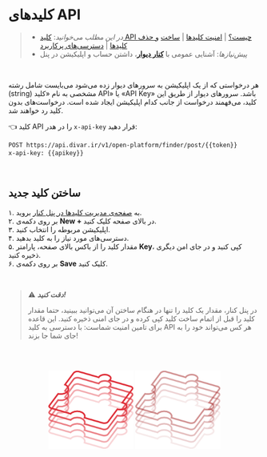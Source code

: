 # کلیدهای API

> - *در این مطلب می‌خوانید*: [کلید API چیست؟](.) | [امنیت کلیدها](.) |  [ساخت](#ساختن-کلید-جدید) [و حذف کلیدها](.) | [دسترسی‌های پرکاربرد](.)
> - *پیش‌نیازها*: آشنایی عمومی با [**کنار دیوار**](/)، داشتن حساب و اپلیکیشن در پنل


<br>

هر درخواستی که از یک اپلیکیشن به سرورهای دیوار زده می‌شود می‌بایست شامل رشته (string) مشخصی به نام «کلید API» یا «API Key» باشد. سرورهای دیوار از طریق این کلید، می‌فهمند درخواست از جانب کدام اپلیکیشن ایجاد شده است. درخواست‌های بدون کلید رد خواهند شد.

👈 کلید API را در هدر `x-api-key` قرار دهید:

```http request
POST https://api.divar.ir/v1/open-platform/finder/post/{{token}}
x-api-key: {{apikey}}
```

<br>

## ساختن کلید جدید
۱. به [صفحه‌ی مدیریت کلیدها در پنل کنار][پنل کنار » مدیریت کلیدها] بروید. \
۲. بر روی دکمه‌ی **New +** در بالای صفحه کلیک کنید. \
۳. اپلیکیشن مربوطه را انتخاب کنید. \
۴. دسترسی‌های مورد نیاز را به کلید بدهید. \
۵. مقدار کلید را از باکس بالای صفحه، پارامتر **Key**، کپی کنید و در جای امن دیگری ذخیره کنید. \
۶. بر روی دکمه‌ی **Save** کلیک کنید.

<br>

> ⚠️ ***دقت کنید!***
>
> در پنل کنار، مقدار یک کلید را تنها در هنگام ساختن آن می‌توانید ببینید، حتما مقدار کلید را قبل از اتمام ساخت کلید کپی کرده و در جای امنی ذخیره کنید. این قاعده برای تامین امنیت شماست: با دسترسی به کلید API هر کس می‌تواند خود را به جای شما جا بزند! 


[پنل کنار » مدیریت کلیدها]: https://kenar.divar.ir/admin/info/apikeys

<br><br>

<div align="center">

<img src="/img/wire-puzzle-dark.svg#gh-dark-mode-only" height="156px"/>
<img src="/img/wire-puzzle-light.svg#gh-light-mode-only" height="156px"/>

</div>

<br><br>
